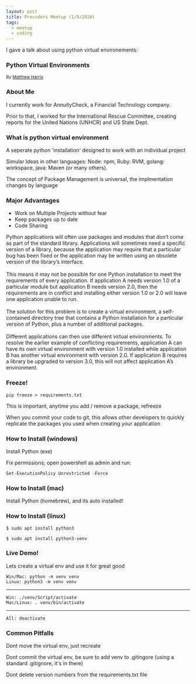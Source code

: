 ```yaml
---
layout: post
title: Precoders Meetup (1/5/2020)
tags:
  - meetup
  - coding
---
```


I gave a talk about using python virtual environements:

<section>
<h3>Python Virtual Environments</h3>
<p>
<small
>By <a href="https://mattharris.tech">Matthew Harris</a></small
>
</p>
</section>
<section>
<h3>About Me</h3>
<p>
I currently work for AnnuityCheck, a Financial Technology company.
</p>
<p>
Prior to that, I worked for the International Rescue Committee,
creating reports for the United Nations (UNHCR) and US State Dept.
</p>
</section>
<section>
<h3>What is python virtual environment</h3>
<p>A seperate python 'installation' designed to work with an individual project</p>
<p>Simular Ideas in other languages:  Node: npm, Ruby: RVM, golang: workspace, java: Maven (or many others).</p>
<p>The concept of Package Management is universal, the implmentation changes by language</p>
</section>
<section>
<h3>Major Advantages</h3>
<ul>
<li>Work on Multiple Projects without fear</li>
<li>Keep packages up to date</li>
<li>Code Sharing</li>
</ul>

<aside class="notes">
Python applications will often use packages and modules that don’t come as part of the standard library. Applications will sometimes need a specific version of a library, because the application may require that a particular bug has been fixed or the application may be written using an obsolete version of the library’s interface.<br>
<br>
This means it may not be possible for one Python installation to meet the requirements of every application. If application A needs version 1.0 of a particular module but application B needs version 2.0, then the requirements are in conflict and installing either version 1.0 or 2.0 will leave one application unable to run.<br>
<br>            
The solution for this problem is to create a virtual environment, a self-contained directory tree that contains a Python installation for a particular version of Python, plus a number of additional packages.<br>
<br>
Different applications can then use different virtual environments. To resolve the earlier example of conflicting requirements, application A can have its own virtual environment with version 1.0 installed while application B has another virtual environment with version 2.0. If application B requires a library be upgraded to version 3.0, this will not affect application A’s environment.
</aside>        
</section>
<section>
<h3>Freeze!</h3>
<p><code>pip freeze > requirements.txt</code></p>
<p>This is important, anytime you add / remove a package, refreeze</p>
<aside class="nodes">
When you commit your code to git, this allows other developers to quickly replicate the packages you used when creating your application
</aside>
</section>
<section>
<h3>How to Install (windows)</h3>
<p>Install Python (exe)</p>
<p>Fix permissions; open powershell as admin and run:</p>
<p><code>Set-ExecutionPolicy Unrestricted -Force</code></p>
</section>
<section>
<h3>How to Install (mac)</h3>
<p>Install Python (homebrew), and its auto installed!</p>
</section>
<section>
<h3>How to Install (linux)</h3>
<p><code>$ sudo apt install python3</code></p>
<p><code>$ sudo apt install python3-venv</code></p>
</section>
<section>
<h3>Live Demo!</h3>
<p>Lets create a virtual env and use it for great good</p>
<code>Win/Mac: python -m venv venv</code><br>
<code>Linux: python3 -m venv venv</code>
<hr>
<code>Win: ./venv/Script/activate</code><br>
<code>Mac/Linux: . venv/bin/activate</code>
<hr>
<code>All: deactivate</code>
</section>
<section>
<h3>Common Pitfalls</h3>
<p>Dont move the virtual env, just recreate</p>
<p>Dont commit the virtual env, be sure to add venv to .gitingore (using a standard .gitignore, it's in there)</p>
<p>Dont delete version numbers from the requirements.txt file</p>
</section>

